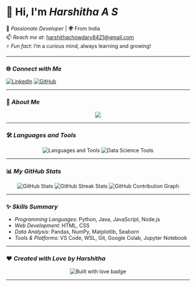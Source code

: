 # 👋 Hi, I'm *Harshitha A S*  

🎯 *Passionate Developer* | 🌍 From India  
📫 *Reach me at*: [harshithachowdary8421@gmail.com](mailto:harshithachowdary8421@gmail.com)  
⚡ *Fun fact*: I’m a curious mind, always learning and growing!  

---

### 🌐 *Connect with Me*
[![LinkedIn](https://img.shields.io/badge/LinkedIn-Connect-blue?style=flat-square&logo=linkedin)]([https://www.linkedin.com/in/likhitha-a-s-375081262/](https://www.linkedin.com/in/harshitha-a-s-22a950292?utm_source=share&utm_campaign=share_via&utm_content=profile&utm_medium=ios_app))  
[![GitHub](https://img.shields.io/badge/GitHub-Visit-lightgrey?style=flat-square&logo=github)](https://github.com/Harshi1808)

---

### 🎯 *About Me*

<div align="center">
  <img src="https://readme-typing-svg.herokuapp.com?font=Roboto+Slab&color=%2336BCF7&size=24&center=true&lines=Developer+%7C+Explorer+%7C+Learner;Building+impactful+projects!;Passionate+about+AI%2C+ML%2C+and+Data+Science!" />
</div>

---

### 🛠️ *Languages and Tools*

<div align="center">
  <img src="https://skillicons.dev/icons?i=python,java,js,nodejs,html,css,mysql,linux,vscode,git" alt="Languages and Tools" />
  <img src="https://skillicons.dev/icons?i=jupyter,pandas,numpy,matplotlib,tensorflow" alt="Data Science Tools" />
</div>

---

### 📊 *My GitHub Stats*

<div align="center">
  <img src="https://github-readme-stats.vercel.app/api?username=Harshi1808&show_icons=true&theme=radical" alt="GitHub Stats" />
  <img src="https://github-readme-streak-stats.herokuapp.com/?user=Harshi1808&theme=radical" alt="GitHub Streak Stats" />
  <img src="https://github-readme-activity-graph.vercel.app/graph?username=Harshi1808&theme=rogue" alt="GitHub Contribution Graph" />
</div>

---

### ✨ *Skills Summary*
- *Programming Languages*: Python, Java, JavaScript, Node.js  
- *Web Development*: HTML, CSS  
- *Data Analysis*: Pandas, NumPy, Matplotlib, Seaborn  
- *Tools & Platforms*: VS Code, WSL, Git, Google Colab, Jupyter Notebook  

---

### ❤️ *Created with Love by Harshitha*
<p align="center">
  <img src="https://forthebadge.com/images/badges/built-with-love.svg" alt="Built with love badge">
</p>

---
